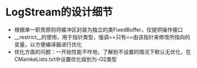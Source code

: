 # LogStream的设计细节
- 根据单一职责原则将缓冲区封装为独立的类FixedBuffer，仅提供操作接口
- __restrict__的使用，用于指针类型，强调==只有==由该指针来修改所指向的变量，以方便编译器进行优化
- 优化方面的问题：一开始性能不咋地，了解到不设置的情况下默认无优化，在CMamkeLists.txt中设置优化级别为-O2类型